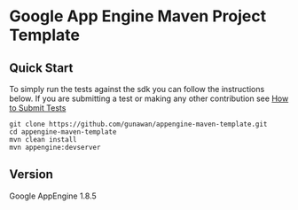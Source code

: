Google App Engine Maven Project Template 
==========================================

Quick Start
-----------
To simply run the tests against the sdk you can follow the instructions below.  If you
are submitting a test or making any other contribution see [How to Submit Tests](how_to_submit_tests.md)

    git clone https://github.com/gunawan/appengine-maven-template.git
    cd appengine-maven-template
    mvn clean install
    mvn appengine:devserver
    
Version
-----------
Google AppEngine 1.8.5